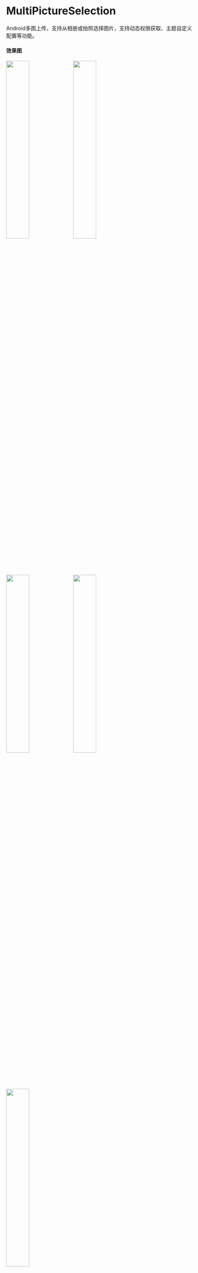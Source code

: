 # MultiPictureSelection
Android多图上传，支持从相册或拍照选择图片，支持动态权限获取、主题自定义配置等功能。

#### 效果图
<div>
  <img src="https://github.com/yangxch/MultiPictureSelection/raw/master/screenshot/type.jpg" width="35%" height="35%">
  <img src="https://github.com/yangxch/MultiPictureSelection/raw/master/screenshot/album.jpg" width="35%" height="35%">
  <br><br>
  <img src="https://github.com/yangxch/MultiPictureSelection/raw/master/screenshot/detail.jpg" width="35%" height="35%">
  <img src="https://github.com/yangxch/MultiPictureSelection/raw/master/screenshot/home.jpg" width="35%" height="35%">
  <br><br>
  <img src="https://github.com/yangxch/MultiPictureSelection/raw/master/screenshot/save.jpg" width="35%" height="35%">
</div>

<br>

***
更多技术干货，欢迎关注我的公众号：ChaoYoung
<br><img src="https://github.com/yangxch/MultiPictureSelection/raw/master/screenshot/qrcode_chaoyoung.jpg" width="20%" height="20%">

